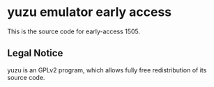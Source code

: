 yuzu emulator early access
=============

This is the source code for early-access 1505.

## Legal Notice

yuzu is an GPLv2 program, which allows fully free redistribution of its source code.